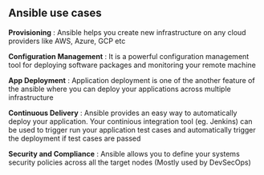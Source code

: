 ## Ansible use cases

**Provisioning** : Ansible helps you create new infrastructure on any cloud providers like AWS, Azure, GCP etc

**Configuration Management** : It is a powerful configuration management tool for deploying software packages and monitoring your remote machine

**App Deployment** : Application deployment is one of the another feature of the ansible where you can deploy your applications across multiple infrastructure

**Continuous Delivery** : Ansible provides an easy way to automatically deploy your application. Your continious integration tool (eg. Jenkins) can be used to trigger run your application test cases and automatically trigger the deployment if test cases are passed

**Security and Compliance** : Ansible allows you to define your systems security policies across all the target nodes (Mostly used by DevSecOps)
